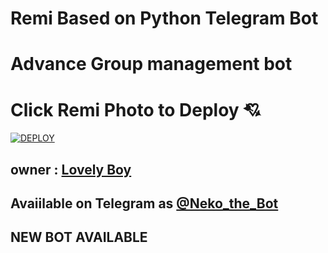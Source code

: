 

# Remi Based on Python Telegram Bot



# Advance Group management bot

# Click Remi Photo to Deploy 💘

[![DEPLOY](https://telegra.ph/file/908e0b6822d1ad5282202.jpg)](https://heroku.com/deploy?template=https://github.com/Hodacka/RemiRobot)

## owner : [Lovely Boy](https://t.me/Horimaya)
## Avaiilable on Telegram as [@Neko_the_Bot](https://t.me/Neko_the_Bot)
## NEW BOT AVAILABLE


